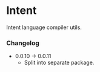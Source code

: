 # Intent

Intent language compiler utils.

### Changelog

- 0.0.10 &rarr; 0.0.11
    - Split into separate package.
    
